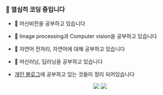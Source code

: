 ### 👋 열심히 코딩 중입니다

- 🌱 머신비전을 공부하고 있습니다

- 🌱 Image processing과 Computer vision을 공부하고 있습니다

- 🌱 자연어 전처리, 자연어에 대해 공부하고 있습니다

- 🌱 머신러닝, 딥러닝을 공부하고 있습니다

- [개인 블로그](https://blog.naver.com/kimmin2_)에 공부하고 있는 것들이 정리 되어있습니다


<p align="center">
<a href="https://blog.naver.com/kimmin2_"><img src="https://img.shields.io/badge/-Tech%20Blog-green"/></a>
<a href="mailto: kimminyi22@gmail.com" title="mini's mail : kimminyi22@gmail.com"><img src="https://img.shields.io/badge/-G%20mail-red"></a>
</p>

<!--
**kim-mini/kim-mini** is a ✨ _special_ ✨ repository because its `README.md` (this file) appears on your GitHub profile.

Here are some ideas to get you started:

- 🔭 I’m currently working on ...
- 🌱 I’m currently learning ...
- 👯 I’m looking to collaborate on ...
- 🤔 I’m looking for help with ...
- 💬 Ask me about ...
- 📫 How to reach me: ...
- 😄 Pronouns: ...
- ⚡ Fun fact: ...
-->
